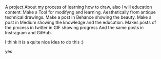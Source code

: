A project About my process of learning how to draw, also I will education content:
Make a Tool for modifyng and learning.
Aesthetically from antique technical drawings.
Make a post in Behance showing the beauty.
Make a post in Medium showing the knowledge and the education.
Makes posts of the process in twitter in GIF showing progress
And the same posts in Instragram and GitHub.

I think it is a quite nice idea to do this :)

yes
